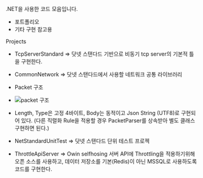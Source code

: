 .NET을 사용한 코드 모음입니다.

- 포트폴리오
- 기타 구현 참고용

  
Projects
- TcpServerStandard  => 닷넷 스탠다드 기반으로 비동기 tcp server의 기본적 틀을 구현한다.
- CommonNetwork => 닷넷 스탠다드에서 사용할 네트워크 공통 라이브러리
- Packet 구조
- 
  ![packet 구조](https://github.com/lcrlim/myportfolio/assets/68598899/6efdf136-fed6-4640-a34a-a7f0d35a20c0)
- Length, Type은 고정 4바이트, Body는 동적이고 Json String (UTF8)로 구현되어 있다. (다른 직렬화 Rule을 적용할 경우 PacketParser를 상속받아 별도 클래스 구현하면 된다.)

  
- NetStandardUnitTest => 닷넷 스탠다드 단위 테스트 프로젝
- ThrottleApiServer => Owin selfhosing 서버 API에 Throttling을 적용하기위해 오픈 소스를 사용하고, 데이터 저장소를 기본(Redis)이 아닌 MSSQL로 사용하도록 코드를 구현한다.
